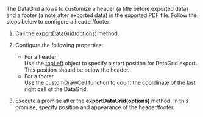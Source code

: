 The DataGrid allows to customize a header (a title before exported data) and a footer (a note after exported data) in the exported PDF file. Follow the steps below to configure a header/footer:

1. Call the [exportDataGrid(options)](/Documentation/ApiReference/Common/Utils/pdfExporter/#exportDataGridoptions) method.

2. Configure the following properties:    
    - For a header   
    Use the [topLeft](/Documentation/ApiReference/Common/Object_Structures/PdfExportDataGridProps/topLeft/topLeft.md) object to specify a start position for DataGrid export. This position should be below the header.
    - For a footer    
    Use the [customDrawCell](/Documentation/ApiReference/Common/Object_Structures/ExportDataGridProps/#customDrawCell) function to count the coordinate of the last right cell of the DataGrid.

3. Execute a promise after the **exportDataGrid(options)** method. In this promise, specify position and appearance of the header/footer.